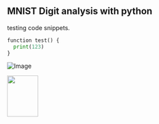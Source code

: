 ## MNIST Digit analysis with python


testing code snippets.
```python
function test() {
  print(123)
}
```

![Image](a.png)


<img src="a.png" width="72" height="96">


